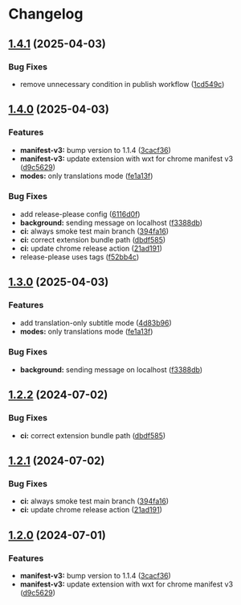 # Changelog

## [1.4.1](https://github.com/rioam2/nrktv-dual-subs/compare/nrktv-dual-subs/v1.4.0...nrktv-dual-subs/v1.4.1) (2025-04-03)


### Bug Fixes

* remove unnecessary condition in publish workflow ([1cd549c](https://github.com/rioam2/nrktv-dual-subs/commit/1cd549ccbf29908b91500e55d4bfb50bb02906a9))

## [1.4.0](https://github.com/rioam2/nrktv-dual-subs/compare/nrktv-dual-subs-v1.3.0...nrktv-dual-subs/v1.4.0) (2025-04-03)


### Features

* **manifest-v3:** bump version to 1.1.4 ([3cacf36](https://github.com/rioam2/nrktv-dual-subs/commit/3cacf36883a8c0533fdf009ed04c1b61911e3eb0))
* **manifest-v3:** update extension with wxt for chrome manifest v3 ([d9c5629](https://github.com/rioam2/nrktv-dual-subs/commit/d9c5629699a9221f712a0f8fb00e4ccb37abfb63))
* **modes:** only translations mode ([fe1a13f](https://github.com/rioam2/nrktv-dual-subs/commit/fe1a13face1b03d5b8ee1f033aa2f5846bdf0e97))


### Bug Fixes

* add release-please config ([6116d0f](https://github.com/rioam2/nrktv-dual-subs/commit/6116d0fc1c1be43f83c0ed9ba65232e15048974d))
* **background:** sending message on localhost ([f3388db](https://github.com/rioam2/nrktv-dual-subs/commit/f3388db7057ce19fc431d7620ff688fbfdeea199))
* **ci:** always smoke test main branch ([394fa16](https://github.com/rioam2/nrktv-dual-subs/commit/394fa16f549cf768c0668dea60d644f1e3e01b66))
* **ci:** correct extension bundle path ([dbdf585](https://github.com/rioam2/nrktv-dual-subs/commit/dbdf5857dbde195db31d20c9b47f239215fc9e92))
* **ci:** update chrome release action ([21ad191](https://github.com/rioam2/nrktv-dual-subs/commit/21ad191f0fc503998b3000c1917660759ed609fa))
* release-please uses tags ([f52bb4c](https://github.com/rioam2/nrktv-dual-subs/commit/f52bb4c89ae0af18385d1fbd05b3f08937ce008d))

## [1.3.0](https://github.com/rioam2/nrktv-dual-subs/compare/v1.2.2...v1.3.0) (2025-04-03)


### Features

* add translation-only subtitle mode ([4d83b96](https://github.com/rioam2/nrktv-dual-subs/commit/4d83b96278c1e0c0e30c37d02ec7cdbc7ea5efb2))
* **modes:** only translations mode ([fe1a13f](https://github.com/rioam2/nrktv-dual-subs/commit/fe1a13face1b03d5b8ee1f033aa2f5846bdf0e97))


### Bug Fixes

* **background:** sending message on localhost ([f3388db](https://github.com/rioam2/nrktv-dual-subs/commit/f3388db7057ce19fc431d7620ff688fbfdeea199))

## [1.2.2](https://github.com/rioam2/nrktv-dual-subs/compare/v1.2.1...v1.2.2) (2024-07-02)


### Bug Fixes

* **ci:** correct extension bundle path ([dbdf585](https://github.com/rioam2/nrktv-dual-subs/commit/dbdf5857dbde195db31d20c9b47f239215fc9e92))

## [1.2.1](https://github.com/rioam2/nrktv-dual-subs/compare/v1.2.0...v1.2.1) (2024-07-02)


### Bug Fixes

* **ci:** always smoke test main branch ([394fa16](https://github.com/rioam2/nrktv-dual-subs/commit/394fa16f549cf768c0668dea60d644f1e3e01b66))
* **ci:** update chrome release action ([21ad191](https://github.com/rioam2/nrktv-dual-subs/commit/21ad191f0fc503998b3000c1917660759ed609fa))

## [1.2.0](https://github.com/rioam2/nrktv-dual-subs/compare/1.1.3...v1.2.0) (2024-07-01)


### Features

* **manifest-v3:** bump version to 1.1.4 ([3cacf36](https://github.com/rioam2/nrktv-dual-subs/commit/3cacf36883a8c0533fdf009ed04c1b61911e3eb0))
* **manifest-v3:** update extension with wxt for chrome manifest v3 ([d9c5629](https://github.com/rioam2/nrktv-dual-subs/commit/d9c5629699a9221f712a0f8fb00e4ccb37abfb63))
